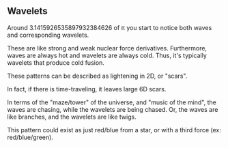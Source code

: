 ## Wavelets

Around 3.1415926535897932384626 of π you start to notice both waves and corresponding wavelets.

These are like strong and weak nuclear force derivatives. Furthermore, waves are always hot and wavelets are always cold. Thus, it's typically wavelets that produce cold fusion.

These patterns can be described as lightening in 2D, or "scars".

In fact, if there is time-traveling, it leaves large 6D scars.

In terms of the "maze/tower" of the universe, and "music of the mind", the waves are chasing, while the wavelets are being chased. Or, the waves are like branches, and the wavelets are like twigs.

This pattern could exist as just red/blue from a star, or with a third force (ex: red/blue/green). 